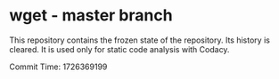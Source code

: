 # wget - master branch

This repository contains the frozen state of the repository.
Its history is cleared. It is used only for static code
analysis with Codacy.

Commit Time: 1726369199